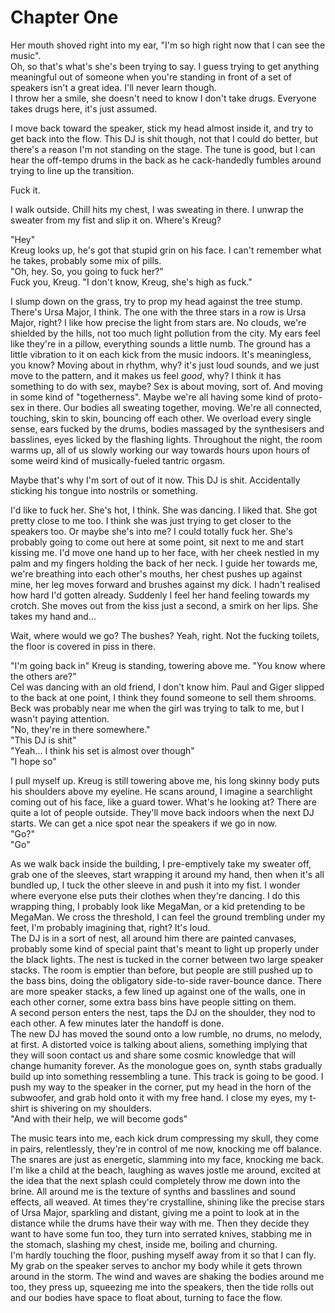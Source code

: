 # Chapter One

Her mouth shoved right into my ear, "I'm so high right now that I can see the music".  
Oh, so that's what's she's been trying to say. I guess trying to get anything meaningful out of someone when you're standing in front of a set of speakers isn't a great idea. I'll never learn though.  
I throw her a smile, she doesn't need to know I don't take drugs. Everyone takes drugs here, it's just assumed.   
  
I move back toward the speaker, stick my head almost inside it, and try to get back into the flow. This DJ is shit though, not that I could do better, but there's a reason I'm not standing on the stage. The tune is good, but I can hear the off-tempo drums in the back as he cack-handedly fumbles around trying to line up the transition.   
  
Fuck it.   
  
I walk outside. Chill hits my chest, I was sweating in there. I unwrap the sweater from my fist and slip it on. Where's Kreug?   
   
"Hey"  
Kreug looks up, he's got that stupid grin on his face. I can't remember what he takes, probably some mix of pills.   
"Oh, hey. So, you going to fuck her?"  
Fuck you, Kreug. "I don't know, Kreug, she's high as fuck."   
   
I slump down on the grass, try to prop my head against the tree stump. There's Ursa Major, I think. The one with the three stars in a row is Ursa Major, right? I like how precise the light from stars are. No clouds, we're shielded by the hills, not too much light pollution from the city. My ears feel like they're in a pillow, everything sounds a little numb. The ground has a little vibration to it on each kick from the music indoors. It's meaningless, you know? Moving about in rhythm, why? it's just loud sounds, and we just move to the pattern, and it makes us feel *good*, why? I think it has something to do with sex, maybe? Sex is about moving, sort of. And moving in some kind of "togetherness". Maybe we're all having some kind of proto-sex in there. Our bodies all sweating together, moving. We're all connected, touching, skin to skin, bouncing off each other. We overload every single sense, ears fucked by the drums, bodies massaged by the synthesisers and basslines, eyes licked by the flashing lights. Throughout the night, the room warms up, all of us slowly working our way towards hours upon hours of some weird kind of musically-fueled tantric orgasm.   
   
Maybe that's why I'm sort of out of it now. This DJ is shit. Accidentally sticking his tongue into nostrils or something.   
   
I'd like to fuck her. She's hot, I think. She was dancing. I liked that. She got pretty close to me too. I think she was just trying to get closer to the speakers too. Or maybe she's into me? I could totally fuck her. She's probably going to come out here at some point, sit next to me and start kissing me. I'd move one hand up to her face, with her cheek nestled in my palm and my fingers holding the back of her neck. I guide her towards me, we're breathing into each other's mouths, her chest pushes up against mine, her leg moves forward and brushes against my dick. I hadn't realised how hard I'd gotten already. Suddenly I feel her hand feeling towards my crotch. She moves out from the kiss just a second, a smirk on her lips. She takes my hand and...
   
Wait, where would we go? The bushes? Yeah, right. Not the fucking toilets, the floor is covered in piss in there.   
   
"I'm going back in" Kreug is standing, towering above me. "You know where the others are?"  
Cel was dancing with an old friend, I don't know him. Paul and Giger slipped to the back at one point, I think they found someone to sell them shrooms. Beck was probably near me when the girl was trying to talk to me, but I wasn't paying attention.  
"No, they're in there somewhere."  
"This DJ is shit"  
"Yeah... I think his set is almost over though"  
"I hope so"   
   
I pull myself up. Kreug is still towering above me, his long skinny body puts his shoulders above my eyeline. He scans around, I imagine a searchlight coming out of his face, like a guard tower. What's he looking at? There are quite a lot of people outside. They'll move back indoors when the next DJ starts. We can get a nice spot near the speakers if we go in now.  
"Go?"  
"Go"   

As we walk back inside the building, I pre-emptively take my sweater off, grab one of the sleeves, start wrapping it around my hand, then when it's all bundled up, I tuck the other sleeve in and push it into my fist. I wonder where everyone else puts their clothes when they're dancing. I do this wrapping thing, I probably look like MegaMan, or a kid pretending to be MegaMan. We cross the threshold, I can feel the ground trembling under my feet, I'm probably imagining that, right? It's loud.  
The DJ is in a sort of nest, all around him there are painted canvases, probably some kind of special paint that's meant to light up properly under the black lights. The nest is tucked in the corner between two large speaker stacks. The room is emptier than before, but people are still pushed up to the bass bins, doing the obligatory side-to-side raver-bounce dance. There are more speaker stacks, a few lined up against one of the walls, one in each other corner, some extra bass bins have people sitting on them.  
A second person enters the nest, taps the DJ on the shoulder, they nod to each other. A few minutes later the handoff is done.  
The new DJ has moved the sound onto a low rumble, no drums, no melody, at first. A distorted voice is talking about aliens, something implying that they will soon contact us and share some cosmic knowledge that will change humanity forever. As the monologue goes on, synth stabs gradually build up into something ressembling a tune. This track is going to be good. I push my way to the speaker in the corner, put my head in the horn of the subwoofer, and grab hold onto it with my free hand. I close my eyes, my t-shirt is shivering on my shoulders.  
"And with their help, we will become gods"   
   
The music tears into me, each kick drum compressing my skull, they come in pairs, relentlessly, they're in control of me now, knocking me off balance. The snares are just as energetic, slamming into my face, knocking me back. I'm like a child at the beach, laughing as waves jostle me around, excited at the idea that the next splash could completely throw me down into the brine. All around me is the texture of synths and basslines and sound effects, all weaved. At times they're crystalline, shining like the precise stars of Ursa Major, sparkling and distant, giving me a point to look at in the distance while the drums have their way with me. Then they decide they want to have some fun too, they turn into serrated knives, stabbing me in the stomach, slashing my chest, inside me, boiling and churning.  
I'm hardly touching the floor, pushing myself away from it so that I can fly. My grab on the speaker serves to anchor my body while it gets thrown around in the storm. The wind and waves are shaking the bodies around me too, they press up, squeezing me into the speakers, then the tide rolls out and our bodies have space to float about, turning to face the flow. 